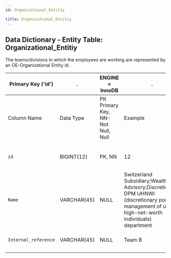 ```yaml
---
id: Organizational_Entitiy

title: Organizational_Entitiy
---
```


## Data Dictionary - Entity Table: Organizational_Entitiy


The teams/divisions in which the employees are working are represented by an OE-Organizational Entity id .


|Primary Key ('id')|.|ENGINE = InnoDB|.|.|
|---|---|---|---|---|
|Column Name|Data Type|PK Primary Key, NN-Not Null, Null|Example|Comments|
||
|`id`|BIGINT(12)|PK, NN|12|PrimaryKey-ID, Not Null (auto creates)|
|`Name`|VARCHAR(45)|NULL|Switzerland Subsidiary;Wealth Advisory;Discretionary; DPM UHNWI (discretionary portfolio management of ultra-high-net-worth individuals) department|OE Name|
|`Internal_reference`|VARCHAR(45)|NULL|Team B|Enter an Internal Reference |
||
